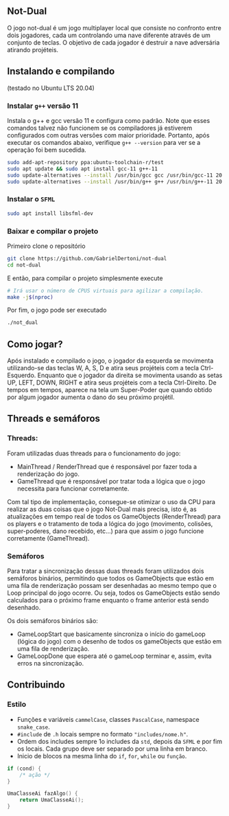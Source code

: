 ## Not-Dual

O jogo not-dual é um jogo multiplayer local que consiste no confronto entre dois
jogadores, cada um controlando uma nave diferente através de um conjunto de teclas.
O objetivo de cada jogador é destruir a nave adversária atirando projéteis.

## Instalando e compilando

(testado no Ubuntu LTS 20.04)

### Instalar `g++` versão 11

Instala o g++ e gcc versão 11 e configura como padrão. Note que esses comandos
talvez não funcionem se os compiladores já estiverem configurados com outras
versões com maior prioridade. Portanto, após executar os comandos abaixo,
verifique `g++ --version` para ver se a operação foi bem sucedida.

```sh
sudo add-apt-repository ppa:ubuntu-toolchain-r/test
sudo apt update && sudo apt install gcc-11 g++-11
sudo update-alternatives --install /usr/bin/gcc gcc /usr/bin/gcc-11 20
sudo update-alternatives --install /usr/bin/g++ g++ /usr/bin/g++-11 20
```

### Instalar o `SFML`

```sh
sudo apt install libsfml-dev
```

### Baixar e compilar o projeto

Primeiro clone o repositório

```sh
git clone https://github.com/GabrielDertoni/not-dual
cd not-dual
```

E então, para compilar o projeto simplesmente execute

```sh
# Irá usar o número de CPUS virtuais para agilizar a compilação.
make -j$(nproc)
```

Por fim, o jogo pode ser executado

```sh
./not_dual
```

## Como jogar?

Após instalado e compilado o jogo, o jogador da esquerda se movimenta utilizando-se
das teclas W, A, S, D e atira seus projéteis com a tecla Ctrl-Esquerdo. Enquanto que
o jogador da direita se movimenta usando as setas UP, LEFT, DOWN, RIGHT e atira seus
projéteis com a tecla Ctrl-Direito. De tempos em tempos, aparece na tela um Super-Poder
que quando obtido por algum jogador aumenta o dano do seu próximo projétil.

## Threads e semáforos

### Threads:

Foram utilizadas duas threads para o funcionamento do jogo:
- MainThread / RenderThread que é responsável por fazer toda a renderização do jogo.
- GameThread que é responsável por tratar toda a lógica que o jogo necessita para funcionar corretamente.

Com tal tipo de implementação, consegue-se otimizar o uso da CPU para realizar as duas coisas
que o jogo Not-Dual mais precisa, isto é, as atualizações em tempo real de todos os GameObjects (RenderThread)
para os players e o tratamento de toda a lógica do jogo (movimento, colisões, super-poderes, dano recebido, etc...)
para que assim o jogo funcione corretamente (GameThread).

### Semáforos

Para tratar a sincronização dessas duas threads foram utilizados dois semáforos binários, permitindo que todos os GameObjects que estão em uma fila de renderização possam ser desenhadas ao mesmo tempo que o Loop principal do jogo ocorre. Ou seja, todos os GameObjects estão sendo calculados para o próximo frame enquanto o frame anterior está sendo desenhado.

Os dois semáforos binários são:
- GameLoopStart que basicamente sincroniza o início do gameLoop (lógica do jogo) com o desenho de todos os gameObjects que estão em uma fila de renderização.
- GameLoopDone que espera até o gameLoop terminar e, assim, evita erros na sincronização.

## Contribuindo

### Estilo

- Funções e variáveis `cammelCase`, classes `PascalCase`, namespace `snake_case`.
- `#include` de `.h` locais sempre no formato `"includes/nome.h"`.
- Ordem dos includes sempre 1o includes da `std`, depois da `SFML` e por fim os
    locais. Cada grupo deve ser separado por uma linha em branco.
- Inicio de blocos na mesma linha do `if`, `for`, `while` ou `função`.

```c++
if (cond) {
    /* ação */
}

UmaClasseAi fazAlgo() {
    return UmaClasseAi();
}
```

